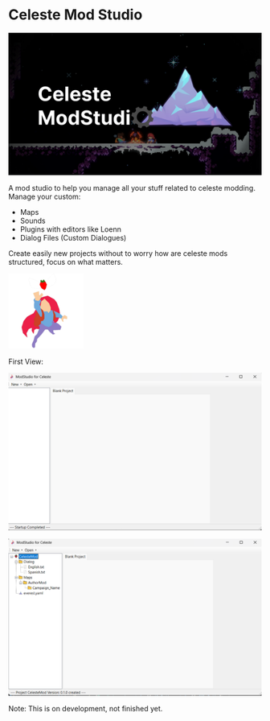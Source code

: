 # Celeste Mod Studio

![image](github/images/firstloadscreen.png)

A mod studio to help you manage all your stuff related to celeste modding. Manage your custom:
- Maps
- Sounds
- Plugins with editors like Loenn
- Dialog Files (Custom Dialogues)

Create easily new projects without to worry how are celeste mods structured, focus on what matters.

<img src="github/images/logo.png" alt="logo" width="150"/>

First View:

![mainform](github/images/mainform.png)

![mainProject](github/images/projectMain.png)

Note:
This is on development, not finished yet.
